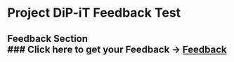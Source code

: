 
# Project DiP-iT Feedback Test
  
## Feedback Section  <br>  ### Click here to get your Feedback -> [Feedback](../../wiki/feedback)  